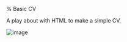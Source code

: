 % Basic CV

A play about with HTML to make a simple CV.


![image](https://user-images.githubusercontent.com/79104626/158384951-14ca6c7a-9365-4fc2-bcf1-b5b664c44b28.png)
